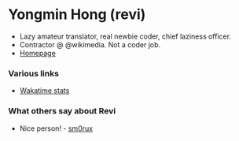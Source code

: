 # Yongmin Hong (revi)

* Lazy amateur translator, real newbie coder, chief laziness officer.
* Contractor @ @wikimedia. Not a coder job. 
* [Homepage](https://revi.omg.lol)

### Various links

* [Wakatime stats](wakatime.md)

### What others say about Revi

* Nice person! - [sm0rux](https://github.com/sm0rux)

<!--
GitHub boilerplate
### Hi there 👋

**revi/revi** is a ✨ _special_ ✨ repository because its `README.md` (this file) appears on your GitHub profile.

Here are some ideas to get you started:

- 🔭 I’m currently working on ...
- 🌱 I’m currently learning ...
- 👯 I’m looking to collaborate on ...
- 🤔 I’m looking for help with ...
- 💬 Ask me about ...
- 📫 How to reach me: ...
- 😄 Pronouns: ...
- ⚡ Fun fact: ...
-->
